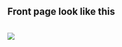 <h2> Front page look like this </h2> <br>
<img src="https://github.com/Manpreetmeen/ChandigarhTourism/assets/155131920/83c67a24-7e7f-4f69-93bb-19fa58bcdf5e">
